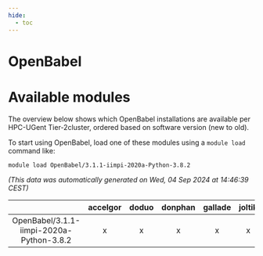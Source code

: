 ```yaml
---
hide:
  - toc
---
```


OpenBabel
=========

# Available modules


The overview below shows which OpenBabel installations are available per HPC-UGent Tier-2cluster, ordered based on software version (new to old).

To start using OpenBabel, load one of these modules using a `module load` command like:

```shell
module load OpenBabel/3.1.1-iimpi-2020a-Python-3.8.2
```

*(This data was automatically generated on Wed, 04 Sep 2024 at 14:46:39 CEST)*  

| |accelgor|doduo|donphan|gallade|joltik|shinx|skitty|
| :---: | :---: | :---: | :---: | :---: | :---: | :---: | :---: |
|OpenBabel/3.1.1-iimpi-2020a-Python-3.8.2|x|x|x|x|x|-|x|
